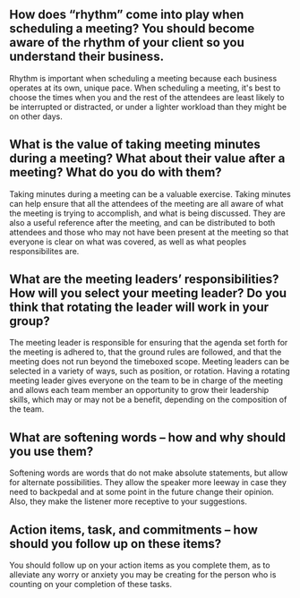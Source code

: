 ## How does “rhythm” come into play when scheduling a meeting?  You should become aware of the rhythm of your client so you understand their business.

Rhythm is important when scheduling a meeting because each business operates at its own, unique pace.  When scheduling a meeting, it's best to choose the times when you and the rest of the attendees are least likely to be interrupted or distracted, or under a lighter workload than they might be on other days.

## What is the value of taking meeting minutes during a meeting?  What about their value after a meeting?  What do you do with them?

Taking minutes during a meeting can be a valuable exercise.  Taking minutes can help ensure that all the attendees of the meeting are all aware of what the meeting is trying to accomplish, and what is being discussed.  They are also a useful reference after the meeting, and can be distributed to both attendees and those who may not have been present at the meeting so that everyone is clear on what was covered, as well as what peoples responsibilites are.  

## What are the meeting leaders’ responsibilities?  How will you select your meeting leader?  Do you think that rotating the leader will work in your group?

The meeting leader is responsible for ensuring that the agenda set forth for the meeting is adhered to, that the ground rules are followed, and that the meeting does not run beyond the timeboxed scope.  Meeting leaders can be selected in a variety of ways, such as position, or rotation.  Having a rotating meeting leader gives everyone on the team to be in charge of the meeting and allows each team member an opportunity to grow their leadership skills, which may or may not be a benefit, depending on the composition of the team.

## What are softening words – how and why should you use them?

Softening words are words that do not make absolute statements, but allow for alternate possibilities.  They allow the speaker more leeway in case they need to backpedal and at some point in the future change their opinion.  Also, they make the listener more receptive to your suggestions.

## Action items, task, and commitments – how should you follow up on these items?

You should follow up on your action items as you complete them, as to alleviate any worry or anxiety you may be creating for the person who is counting on your completion of these tasks.
